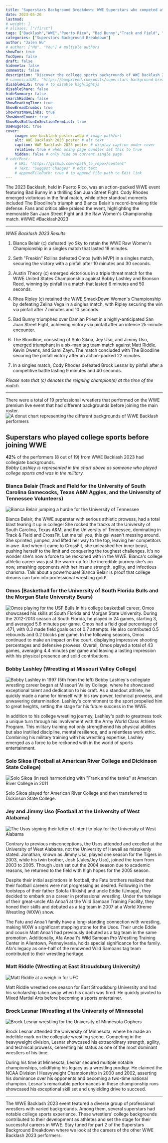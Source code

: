 ```yaml
---
title: "Superstars Background Breakdown: WWE Superstars who competed at Backlash 2023 Part 1"
date: 2023-05-26
lastmod:
# weight: 1
# aliases: ["/first"]
tags: ["Backlash","WWE","Puerto Rico", "Bad Bunny","Track and Field", "Basketball","Football", "Bianca Belair", "Iyo Sky", "Seth Rollins", "Omos", "MVP", "Austin Theory", "Bobby Lashley", "Bronson Reed", "Rhea Ripley", "Zelina Vega", "Damian Priest", "Solo Sikoa", "Jey Uso", "Jimmy Uso", "Matt Riddle", "Kevin Owens", "Sami Zayn", "Cody Rhodes", "Brock Lesnar"]
categories: ["Superstars Background Breakdown"]
author: "Jalen Wu"
# author: ["Me", "You"] # multiple authors
showToc: true
TocOpen: false
draft: false
hidemeta: false
comments: false
description: "Discover the college sports backgrounds of WWE Backlash 2023 superstars! From Bianca Belair's track and field dominance to Brock Lesnar's collegiate wrestling championships, these athletes' college experiences shaped their journey to WWE. Part 1 of the Superstars Background Breakdown explores their impressive athletic achievements and showcases the diverse paths that led them to the grand stage of professional wrestling."
# canonicalURL: "https://bumpxfeed.com/posts/superstars-background-breakdown-wwe-superstars-who-competed-at-backlash-2023-part-1/"
disableHLJS: true # to disable highlightjs
disableShare: false
hideSummary: false
searchHidden: false
ShowReadingTime: true
ShowBreadCrumbs: true
ShowPostNavLinks: true
ShowWordCount: true
ShowRssButtonInSectionTermList: true
UseHugoToc: true
cover:
    image: wwe-backlash-poster.webp # image path/url
    alt: WWE Backlash 2023 poster # alt text
    caption: WWE Backlash 2023 poster # display caption under cover
    relative: true # when using page bundles set this to true
    hidden: false # only hide on current single page
# editPost:
    # URL: "https://github.com/<path_to_repo>/content"
    # Text: "Suggest Changes" # edit text
    # appendFilePath: true # to append file path to Edit link
---
```


The 2023 Backlash, held in Puerto Rico, was an action-packed WWE event featuring Bad Bunny in a thrilling San Juan Street Fight. Cody Rhodes emerged victorious in the final match, while other standout moments included The Bloodline's triumph and Bianca Belair's record-breaking title defense. Fans and critics alike praised the event, highlighting the memorable San Juan Street Fight and the Raw Women's Championship match. #WWE #Backlash2023

---

_WWE Backlash 2023 Results_
1. Bianca Belair (c) defeated Iyo Sky to retain the WWE Raw Women's Championship in a singles match that lasted 18 minutes.

2. Seth "Freakin" Rollins defeated Omos (with MVP) in a singles match, securing the victory with a pinfall after 10 minutes and 30 seconds.

3. Austin Theory (c) emerged victorious in a triple threat match for the WWE United States Championship against Bobby Lashley and Bronson Reed, winning by pinfall in a match that lasted 6 minutes and 50 seconds.

4. Rhea Ripley (c) retained the WWE SmackDown Women's Championship by defeating Zelina Vega in a singles match, with Ripley securing the win via pinfall after 7 minutes and 10 seconds.

5. Bad Bunny triumphed over Damian Priest in a highly-anticipated San Juan Street Fight, achieving victory via pinfall after an intense 25-minute encounter.

6. The Bloodline, consisting of Solo Sikoa, Jey Uso, and Jimmy Uso, emerged triumphant in a six-man tag team match against Matt Riddle, Kevin Owens, and Sami Zayn. The match concluded with The Bloodline securing the pinfall victory after an action-packed 22 minutes.

7. In a singles match, Cody Rhodes defeated Brock Lesnar by pinfall after a competitive battle lasting 9 minutes and 40 seconds.

_Please note that (c) denotes the reigning champion(s) at the time of the match._

---

There were a total of 19 professional wrestlers that performed on the WWE premium live event that had different backgrounds before joining the main roster. 
![A donut chart representing the different backgrounds of WWE Backlash performers](bumpxfeed-backlash-background.webp)

## Superstars who played college sports before joining WWE
**42%** of the performers (8 out of 19) from WWE Backlash 2023 had collegiate backgrounds.  
_Bobby Lashley is represented in the chart above as someone who played college sports and was in the military._

### Bianca Belair (Track and Field for the University of South Carolina Gamecocks, Texas A&M Aggies, and the University of Tennessee Volunteers)
![Bianca Belair jumping a hurdle for the University of Tennessee](bianca.webp) 

Bianca Belair, the WWE superstar with serious athletic prowess, had a total blast tearing it up in college! She rocked the tracks at the University of South Carolina, Texas A&M, and the University of Tennessee, dominating in Track & Field and CrossFit. Let me tell you, this gal wasn't messing around. She sprinted, jumped, and lifted her way to the top, leaving her competitors in awe. And when it came to CrossFit, she unleashed her inner beast, pushing herself to the limit and conquering the toughest challenges. It's no wonder she's now a force to be reckoned with in the WWE. Bianca's college athletic career was just the warm-up for the incredible journey she's on now, smashing opponents with her insane strength, agility, and infectious charisma. Talk about a powerhouse! Bianca Belair is proof that college dreams can turn into professional wrestling gold!

### Omos (Basketball for the University of South Florida Bulls and the Morgan State University Bears)
![Omos playing for the USF Bulls](omos.webp)
In his college basketball career, Omos showcased his skills at South Florida and Morgan State University. During the 2012-2013 season at South Florida, he played in 24 games, starting 3, and averaged 5.6 minutes per game. Omos had a field goal percentage of .471, with 0.3 made field goals out of 0.7 attempts. He also contributed 0.5 rebounds and 0.2 blocks per game. In the following seasons, Omos continued to make an impact on the court, displaying impressive shooting percentages and defensive prowess. Overall, Omos played a total of 43 games, averaging 4.4 minutes per game and leaving a lasting impression with his physical presence and solid contributions.

### Bobby Lashley (Wrestling at Missouri Valley College)
![Bobby Lashley in 1997 (5th from the left)](bobby.webp)
Bobby Lashley's collegiate wrestling career began at Missouri Valley College, where he showcased exceptional talent and dedication to his craft. As a standout athlete, he quickly made a name for himself with his raw power, technical prowess, and unwavering determination. Lashley's commitment to the sport propelled him to great heights, setting the stage for his future success in the WWE.

In addition to his college wrestling journey, Lashley's path to greatness took a unique turn through his involvement with the Army World Class Athlete Program. This military training not only strengthened his physical abilities but also instilled discipline, mental resilience, and a relentless work ethic. Combining his military training with his wrestling expertise, Lashley emerged as a force to be reckoned with in the world of sports entertainment.

### Solo Sikoa (Football at American River College and Dickinson State College)
![Solo Sikoa (in red) harmonizing with "Frank and the tanks" at American River College in 2011](solo.webp)

Solo Sikoa played for American River College and then transferred to Dickinson State College.

### Jey and Jimmy Uso (Football at the University of West Alabama)
![The Usos signing their letter of intent to play for the University of West Alabama](usos.webp)

Contrary to previous misconceptions, the Usos attended and excelled at the University of West Alabama, not the University of Hawaii as mistakenly stated. Jonathan, known as Jimmy Uso, played one season for the Tigers in 2003, while his twin brother, Josh (Jules/Jey Uso), joined the team from 2003 to 2005. Though Josh sat out the 2004 season due to academic reasons, he returned to the field with high hopes for the 2005 season.

Despite their initial aspirations in football, the Fatu brothers realized that their football careers were not progressing as desired. Following in the footsteps of their father Solofa (Rikishi) and uncle Eddie (Umaga), they decided to embark on a career in professional wrestling. Under the tutelage of their great-uncle Afa Anoa'i at the Wild Samoan Training Facility, they honed their skills and debuted as a tag team in 2007 at a World Xtreme Wrestling (WXW) show.

The Fatu and Anoa'i family have a long-standing connection with wrestling, making WXW a significant stepping stone for the Usos. Their uncle Eddie and cousin Matt Anoa'i had previously debuted as a tag team in the same promotion. Additionally, Afa Anoa'i's Wild Samoan Pro Wrestling Training Center in Allentown, Pennsylvania, holds special significance for the family. Afa's legacy as one-half of the renowned Wild Samoans tag team contributed to their wrestling heritage.

### Matt Riddle (Wrestling at East Stroudsburg University)
![Matt Riddle at a weigh in for UFC](riddle.webp)

Matt Riddle wrestled one season for East Stroudsburg University and had his scholarship taken away when his coach was fired. He quickly pivoted to Mixed Martial Arts before becoming a sports entertainer.

### Brock Lesnar (Wrestling at the University of Minnesota)
![Brock Lesnar wrestling for the University of Minnesota Gophers](brock.webp)

Brock Lesnar attended the University of Minnesota, where he made an indelible mark on the collegiate wrestling scene. Competing in the heavyweight division, Lesnar showcased his extraordinary strength, agility, and technical prowess, cementing his status as one of the most dominant wrestlers of his time.

During his time at Minnesota, Lesnar secured multiple notable championships, solidifying his legacy as a wrestling prodigy. He claimed the NCAA Division I Heavyweight Championship in 2000 and 2002, asserting his dominance over his opponents and becoming a two-time national champion. Lesnar's remarkable performances in these championship runs showcased his exceptional skill set and unyielding drive to succeed.

---

The WWE Backlash 2023 event featured a diverse group of professional wrestlers with varied backgrounds. Among them, several superstars had notable college sports experience. These wrestlers' college backgrounds contributed to their development as athletes and set the stage for their successful careers in WWE. Stay tuned for part 2 of the Superstars Background Breakdown where we look at the careers of the other WWE Backlash 2023 performers.